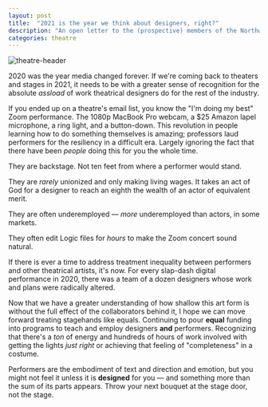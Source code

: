 ```yaml
---
layout: post
title:  "2021 is the year we think about designers, right?"
description: "An open letter to the (prospective) members of the Northwestern theatre community"
categories: theatre
---
```

<meta property="og:image" content="https://carterliebman.com/images/part2.png">
<meta property="og:title" content="2021 is the year we think about designers, right?">
<meta property="og:description" content="2020 was the year media changed forever. If we're coming back to theaters and stages in 2021, it needs to be with a greater sense of recognition for the absolute assload of work theatrical designers do for the rest of the industry.">
<meta property="og:url" content="https://blog.carterliebman.com/theatre/2021/01/11/designers-in-2021.html">

![theatre-header](https://raw.githubusercontent.com/CarterLiebman/carterliebman.github.io/master/_img/designers_stage.jpg)


2020 was the year media changed forever. If we're coming back to theaters and stages in 2021, it needs to be with a greater sense of recognition for the absolute _assload_ of work theatrical designers do for the rest of the industry.

If you ended up on a theatre's email list, you know the "I'm doing my best" Zoom performance. The 1080p MacBook Pro webcam, a $25 Amazon lapel microphone, a ring light, and a button-down. This revolution in people learning how to do something themselves is amazing; professors laud performers for the resiliency in a difficult era. Largely ignoring the fact that there have been _people_ doing this for you the whole time.

They are backstage. Not ten feet from where a performer would stand.

They are  _rarely_ unionized and only making living wages. It takes an act of God for a designer to reach an eighth the wealth of an actor of equivalent merit.

They are often underemployed — _more_ underemployed than actors, in some markets.

They often edit Logic files for _hours_ to make the Zoom concert sound natural.

If there is ever a time to address treatment inequality between performers and other theatrical artists, it's now. For every slap-dash digital performance in 2020, there was a team of a dozen designers whose work and plans were radically altered.

Now that we have a greater understanding of how shallow this art form is without the full effect of the collaborators behind it, I hope we can move forward treating stagehands like equals. Continuing to pour **equal** funding into programs to teach and employ designers **and** performers. Recognizing that there's a _ton_ of energy and hundreds of hours of work involved with getting the lights _just right_ or achieving that feeling of "completeness" in a costume. 

Performers are the embodiment of text and direction and emotion, but you might not feel it unless it is **designed** for you — and something more than the sum of its parts appears. Throw your next bouquet at the stage door, not the stage.